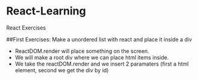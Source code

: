 # React-Learning
React Exercises

##First Exercises: Make a unordered list with react and place it inside a div
- ReactDOM.render will place something on the screen.
- We will make a root div where we can place html items inside.
- We take the reactDOM.render and we insert 2 paramaters (first a html element, second we get the div by id)
